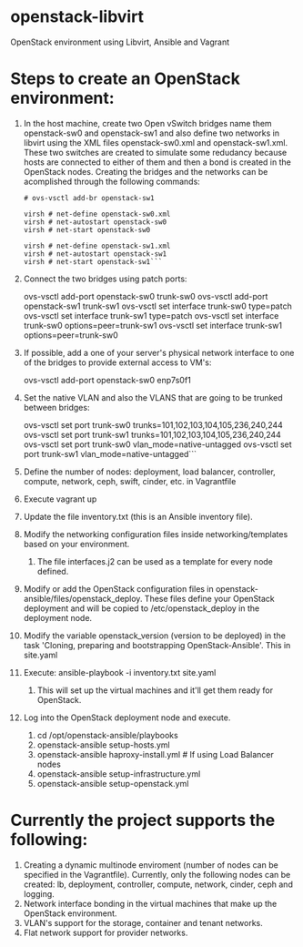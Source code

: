 # openstack-libvirt
OpenStack environment using Libvirt, Ansible and Vagrant

# Steps to create an OpenStack environment:

1. In the host machine, create two Open vSwitch bridges name them openstack-sw0 and openstack-sw1 and also define two networks in libvirt using the XML files openstack-sw0.xml and openstack-sw1.xml. These two switches are created to simulate some redudancy because hosts are connected to either of them and then a bond is created in the OpenStack nodes. Creating the bridges and the networks can be acomplished through the following commands:

    ```# ovs-vsctl add-br openstack-sw0
    # ovs-vsctl add-br openstack-sw1

    virsh # net-define openstack-sw0.xml
    virsh # net-autostart openstack-sw0
    virsh # net-start openstack-sw0

    virsh # net-define openstack-sw1.xml
    virsh # net-autostart openstack-sw1
    virsh # net-start openstack-sw1```

1. Connect the two bridges using patch ports:

    ovs-vsctl add-port openstack-sw0 trunk-sw0
    ovs-vsctl add-port openstack-sw1 trunk-sw1
    ovs-vsctl set interface trunk-sw0 type=patch
    ovs-vsctl set interface trunk-sw1 type=patch
    ovs-vsctl set interface trunk-sw0 options=peer=trunk-sw1
    ovs-vsctl set interface trunk-sw1 options=peer=trunk-sw0

1. If possible, add a one of your server's physical network interface to one of the bridges to provide external access to VM's:

    ovs-vsctl add-port openstack-sw0 enp7s0f1

1. Set the native VLAN and also the VLANS that are going to be trunked between bridges:

    ovs-vsctl set port trunk-sw0 trunks=101,102,103,104,105,236,240,244
    ovs-vsctl set port trunk-sw1 trunks=101,102,103,104,105,236,240,244
    ovs-vsctl set port trunk-sw0 vlan_mode=native-untagged
    ovs-vsctl set port trunk-sw1 vlan_mode=native-untagged```

1. Define the number of nodes: deployment, load balancer, controller, compute, network, ceph, swift, cinder, etc. in Vagrantfile
1. Execute vagrant up
1. Update the file inventory.txt (this is an Ansible inventory file).
1. Modify the networking configuration files inside networking/templates based on your environment.
    1. The file interfaces.j2 can be used as a template for every node defined.
1. Modify or add the OpenStack configuration files in openstack-ansible/files/openstack_deploy. These files define your OpenStack deployment and will be copied to /etc/openstack_deploy in the deployment node.
1. Modify the variable openstack_version (version to be deployed) in the task 'Cloning, preparing and bootstrapping OpenStack-Ansible'. This in site.yaml
1. Execute: ansible-playbook -i inventory.txt site.yaml
    1. This will set up the virtual machines and it'll get them ready for OpenStack.
1. Log into the OpenStack deployment node and execute.
    1. cd /opt/openstack-ansible/playbooks
    1. openstack-ansible setup-hosts.yml
    1. openstack-ansible haproxy-install.yml # If using Load Balancer nodes
    1. openstack-ansible setup-infrastructure.yml
    1. openstack-ansible setup-openstack.yml
  
# Currently the project supports the following:

1. Creating a dynamic multinode enviroment (number of nodes can be specified in the Vagrantfile). Currently, only the following nodes can be created: lb, deployment, controller, compute, network, cinder, ceph and logging.
1. Network interface bonding in the virtual machines that make up the OpenStack environment.
1. VLAN's support for the storage, container and tenant networks.
1. Flat network support for provider networks.
